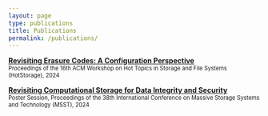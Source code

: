 ```yaml
---
layout: page
type: publications
title: Publications
permalink: /publications/
---
```

[**Revisiting Erasure Codes: A Configuration Perspective**](https://dl.acm.org/doi/10.1145/3655038.3665951)<br>
<span style="font-size:80%">Proceedings of the 16th ACM Workshop on Hot Topics in Storage and File Systems (HotStorage), 2024</span>

[**Revisiting Computational Storage for Data Integrity and Security**](https://par.nsf.gov/biblio/10530167)<br>
<span style="font-size:80%">Poster Session, Proceedings of the 38th International Conference on Massive Storage Systems and Technology (MSST), 2024</span>
